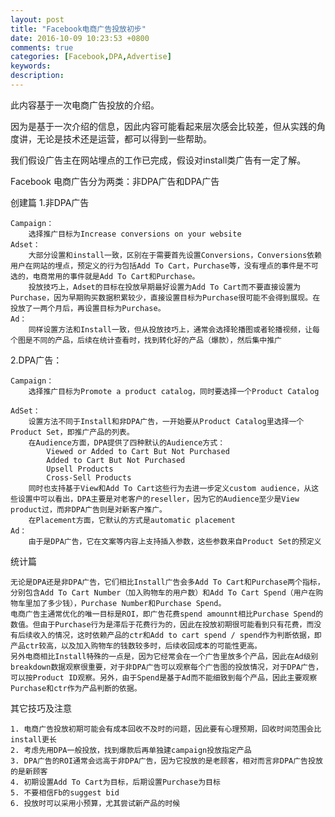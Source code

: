 ```yaml
---
layout: post
title: "Facebook电商广告投放初步"
date: 2016-10-09 10:23:53 +0800
comments: true
categories: [Facebook,DPA,Advertise] 
keywords: 
description: 
---
```


此内容基于一次电商广告投放的介绍。

因为是基于一次介绍的信息，因此内容可能看起来层次感会比较差，但从实践的角度讲，无论是技术还是运营，都可以得到一些帮助。

我们假设广告主在网站埋点的工作已完成，假设对install类广告有一定了解。

Facebook 电商广告分为两类：非DPA广告和DPA广告

创建篇
1.非DPA广告

	Campaign：
		选择推广目标为Increase conversions on your website
	Adset：
		大部分设置和install一致，区别在于需要首先设置Conversions，Conversions依赖用户在网站的埋点，预定义的行为包括Add To Cart，Purchase等，没有埋点的事件是不可选的，电商常用的事件就是Add To Cart和Purchase。
		投放技巧上，Adset的目标在投放早期最好设置为Add To Cart而不要直接设置为Purchase，因为早期购买数据积累较少，直接设置目标为Purchase很可能不会得到展现。在投放了一两个月后，再设置目标为Purchase。
	Ad：
		同样设置方法和Install一致，但从投放技巧上，通常会选择轮播图或者轮播视频，让每个图是不同的产品，后续在统计查看时，找到转化好的产品（爆款），然后集中推广
	
2.DPA广告：

	Campaign：
		选择推广目标为Promote a product catalog，同时要选择一个Product Catalog
	
	AdSet：
		设置方法不同于Install和非DPA广告，一开始要从Product Catalog里选择一个Product Set，即推广产品的列表。
		在Audience方面，DPA提供了四种默认的Audience方式：
			Viewed or Added to Cart But Not Purchased
			Added to Cart But Not Purchased
			Upsell Products
			Cross-Sell Products
		同时也支持基于View和Add To Cart这些行为去进一步定义custom audience，从这些设置中可以看出，DPA主要是对老客户的reseller，因为它的Audience至少是View product过，而非DPA广告则是对新客户推广。
		在Placement方面，它默认的方式是automatic placement
	Ad：
		由于是DPA广告，它在文案等内容上支持插入参数，这些参数来自Product Set的预定义

统计篇

	无论是DPA还是非DPA广告，它们相比Install广告会多Add To Cart和Purchase两个指标，分别包含Add To Cart Number（加入购物车的用户数）和Add To Cart Spend（用户在购物车里加了多少钱），Purchase Number和Purchase Spend。
	电商广告主通常优化的唯一目标是ROI，即广告花费spend amounnt相比Purchase Spend的数值。但由于Purchase行为是滞后于花费行为的，因此在投放初期很可能看到只有花费，而没有后续收入的情况，这时依赖产品的ctr和Add to cart spend / spend作为判断依据，即产品ctr较高，以及加入购物车的钱数较多时，后续收回成本的可能性更高。
	另外电商相比Install特殊的一点是，因为它经常会在一个广告里放多个产品，因此在Ad级别breakdown数据观察很重要，对于非DPA广告可以观察每个广告图的投放情况，对于DPA广告，可以按Product ID观察。另外，由于Spend是基于Ad而不能细致到每个产品，因此主要观察Purchase和ctr作为产品判断的依据。

其它技巧及注意

	1. 电商广告投放初期可能会有成本回收不及时的问题，因此要有心理预期，回收时间范围会比install更长
	2. 考虑先用DPA一般投放，找到爆款后再单独建campaign投放指定产品
	3. DPA广告的ROI通常会远高于非DPA广告，因为它投放的是老顾客，相对而言非DPA广告投放的是新顾客
	4. 初期设置Add To Cart为目标，后期设置Purchase为目标
	5. 不要相信Fb的suggest bid
	6. 投放时可以采用小预算，尤其尝试新产品的时候
			
